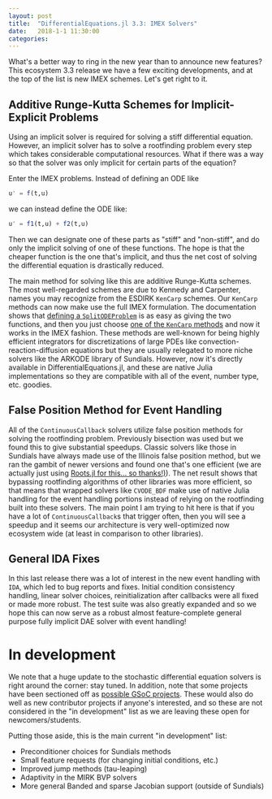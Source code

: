```yaml
---
layout: post
title:  "DifferentialEquations.jl 3.3: IMEX Solvers"
date:   2018-1-1 11:30:00
categories:
---
```


What's a better way to ring in the new year than to announce new features?
This ecosystem 3.3 release we have a few exciting developments, and at the
top of the list is new IMEX schemes. Let's get right to it.

## Additive Runge-Kutta Schemes for Implicit-Explicit Problems

Using an implicit solver is required for solving a stiff differential equation.
However, an implicit solver has to solve a rootfinding problem every step
which takes considerable computational resources. What if there was a way
so that the solver was only implicit for certain parts of the equation?

Enter the IMEX problems. Instead of defining an ODE like

```julia
u' = f(t,u)
```

we can instead define the ODE like:

```julia
u' = f1(t,u) + f2(t,u)
```

Then we can designate one of these parts as "stiff" and "non-stiff", and do
only the implicit solving of one of these functions. The hope is that the
cheaper function is the one that's implicit, and thus the net cost of solving
the differential equation is drastically reduced.

The main method for solving like this are additive Runge-Kutta schemes. The
most well-regarded schemes are due to Kennedy and Carpenter, names you may
recognize from the ESDIRK `KenCarp` schemes. Our `KenCarp` methods can now
make use the full IMEX formulation. The documentation shows that
[defining a `SplitODEProblem`](http://docs.juliadiffeq.org/latest/types/split_ode_types.html#Mathematical-Specification-of-a-Split-ODE-Problem-1)
is as easy as giving the two functions, and then you just choose
[one of the `KenCarp` methods](http://docs.juliadiffeq.org/latest/solvers/split_ode_solve.html#OrdinaryDiffEq.jl-1)
and now it works in the IMEX fashion. These methods are well-known for being
highly efficient integrators for discretizations of large PDEs like
convection-reaction-diffusion equations but they are usually relegated to more
niche solvers like the ARKODE library of Sundials. However, now it's directly
available in DifferentialEquations.jl, and these are native Julia implementations
so they are compatible with all of the event, number type, etc. goodies.

## False Position Method for Event Handling

All of the `ContinuousCallback` solvers utilize false position methods for solving
the rootfinding problem. Previously bisection was used but we found this to give
substantial speedups. Classic solvers like those in Sundials have always made
use of the Illinois false position method, but we ran the gambit of newer versions
and found one that's one efficient (we are actually just using
[Roots.jl for this... so thanks!)](https://github.com/JuliaMath/Roots.jl)). The
net result shows that bypassing rootfinding algorithms of other libraries was
more efficient, so that means that wrapped solvers like `CVODE_BDF` make use of
native Julia handling for the event handling portions instead of relying on
the rootfinding built into these solvers. The main point I am trying to hit here
is that if you have a lot of `ContinuousCallback`s that trigger often, then
you will see a speedup and it seems our architecture is very well-optimized now
ecosystem wide (at least in comparison to other libraries).

## General IDA Fixes

In this last release there was a lot of interest in the new event handling with
`IDA`, which led to bug reports and fixes. Initial condition consistency handling,
linear solver choices, reinitialization after callbacks were all fixed or made
more robust. The test suite was also greatly expanded and so we hope this can
now serve as a robust almost feature-complete general purpose fully implicit DAE
solver with event handling!

# In development

We note that a huge update to the stochastic differential equation solvers is
right around the corner: stay tuned. In addition, note that some projects have
been sectioned off as [possible GSoC projects](https://julialang.org/soc/projects/diffeq.html).
These would also do well as new contributor projects if anyone's interested, and
so these are not considered in the "in development" list as we are leaving these
open for newcomers/students.

Putting those aside, this is the main current "in development" list:

- Preconditioner choices for Sundials methods
- Small feature requests (for changing initial conditions, etc.)
- Improved jump methods (tau-leaping)
- Adaptivity in the MIRK BVP solvers
- More general Banded and sparse Jacobian support (outside of Sundials)
